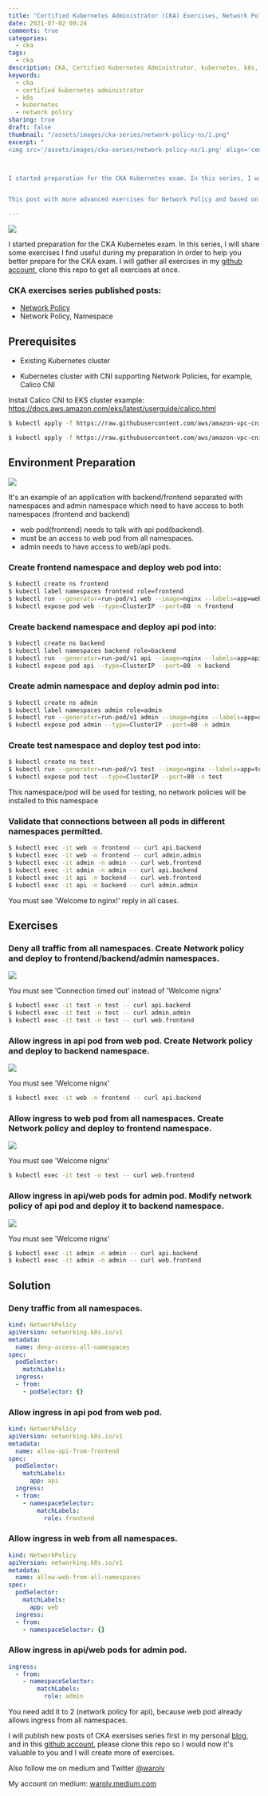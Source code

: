 ```yaml
---
title: "Certified Kubernetes Administrator (CKA) Exercises, Network Policy, Namespace"
date: 2021-07-02 09:24
comments: true
categories:
  - cka
tags:
  - cka
description: CKA, Certified Kubernetes Administrator, kubernetes, k8s, Network Policy
keywords: 
  - cka
  - certified kubernetes administrator
  - k8s
  - kubernetes
  - network policy
sharing: true
draft: false
thumbnail: "/assets/images/cka-series/network-policy-ns/1.png"
excerpt: "
<img src='/assets/images/cka-series/network-policy-ns/1.png' align='center'/> 



I started preparation for the CKA Kubernetes exam. In this series, I will share some exercises I find useful during my preparation in order to help you better prepare for the CKA exam. I will gather all exercises in my [github account](https://github.com/warolv/cka-series), clone this repo to get all exercises at once.


This post with more advanced exercises for Network Policy and based on application with multiple tiers and separated by namespaces."

---
```


<img src="/assets/images/cka-series/network-policy-ns/1.png" align="center"/> 

I started preparation for the CKA Kubernetes exam. In this series, I will share some exercises I find useful during my preparation in order to help you better prepare for the CKA exam. I will gather all exercises in my [github account](https://github.com/warolv/cka-series), clone this repo to get all exercises at once.

### CKA exercises series published posts:

* [Network Policy](https://igorzhivilo.com/cka/cka-series-network-policy/)
* Network Policy, Namespace

## Prerequisites

* Existing Kubernetes cluster

* Kubernetes cluster with CNI supporting Network Policies, for example, Calico CNI

Install Calico CNI to EKS cluster example: https://docs.aws.amazon.com/eks/latest/userguide/calico.html

``` bash
$ kubectl apply -f https://raw.githubusercontent.com/aws/amazon-vpc-cni-k8s/master/config/master/calico-operator.yaml

$ kubectl apply -f https://raw.githubusercontent.com/aws/amazon-vpc-cni-k8s/master/config/master/calico-crs.yaml
```

## Environment Preparation

<img src="/assets/images/cka-series/network-policy-ns/2.png" align="center"/> 

It's an example of an application with backend/frontend separated with namespaces and admin namespace which need to have access to both namespaces (frontend and backend)

* web pod(frontend) needs to talk with api pod(backend).
* must be an access to web pod from all namespaces.
* admin needs to have access to web/api pods.

### Create frontend namespace and deploy web pod into:

``` bash
$ kubectl create ns frontend
$ kubectl label namespaces frontend role=frontend
$ kubectl run --generator=run-pod/v1 web --image=nginx --labels=app=web --port 80 -n frontend
$ kubectl expose pod web --type=ClusterIP --port=80 -n frontend
```

### Create backend namespace and deploy api pod into:

``` bash
$ kubectl create ns backend
$ kubectl label namespaces backend role=backend
$ kubectl run --generator=run-pod/v1 api --image=nginx --labels=app=api --port 80 -n backend
$ kubectl expose pod api --type=ClusterIP --port=80 -n backend
```

### Create admin namespace and deploy admin pod into:

``` bash
$ kubectl create ns admin
$ kubectl label namespaces admin role=admin
$ kubectl run --generator=run-pod/v1 admin --image=nginx --labels=app=admin --port 80 -n admin
$ kubectl expose pod admin --type=ClusterIP --port=80 -n admin
```

### Create test namespace and deploy test pod into:

``` bash
$ kubectl create ns test
$ kubectl run --generator=run-pod/v1 test --image=nginx --labels=app=test --port 80 -n test
$ kubectl expose pod test --type=ClusterIP --port=80 -n test
```

This namespace/pod will be used for testing, no network policies will be installed to this namespace

### Validate that connections between all pods in different namespaces permitted.

``` bash
$ kubectl exec -it web -n frontend -- curl api.backend
$ kubectl exec -it web -n frontend -- curl admin.admin
$ kubectl exec -it admin -n admin -- curl web.frontend
$ kubectl exec -it admin -n admin -- curl api.backend
$ kubectl exec -it api -n backend -- curl web.frontend
$ kubectl exec -it api -n backend -- curl admin.admin
```

You must see 'Welcome to nginx!' reply in all cases.

## Exercises

### Deny all traffic from all namespaces. Create Network policy and deploy to frontend/backend/admin namespaces.

<img src="/assets/images/cka-series/network-policy-ns/3.png" align="center"/> 

You must see 'Connection timed out' instead of 'Welcome nignx'

``` bash
$ kubectl exec -it test -n test -- curl api.backend
$ kubectl exec -it test -n test -- curl admin.admin
$ kubectl exec -it test -n test -- curl web.frontend
```

### Allow ingress in api pod from web pod. Create Network policy and deploy to backend namespace.

<img src="/assets/images/cka-series/network-policy-ns/4.png" align="center"/> 

You must see 'Welcome nignx'

``` bash
$ kubectl exec -it web -n frontend -- curl api.backend
```

### Allow ingress to web pod from all namespaces. Create Network policy and deploy to frontend namespace.

<img src="/assets/images/cka-series/network-policy-ns/5.png" align="center"/> 

You must see 'Welcome nignx'

``` bash
$ kubectl exec -it test -n test -- curl web.frontend
```

### Allow ingress in api/web pods for admin pod. Modify network policy of api pod and deploy it to backend namespace.

<img src="/assets/images/cka-series/network-policy-ns/6.png" align="center"/> 

You must see 'Welcome nignx'

``` bash
$ kubectl exec -it admin -n admin -- curl api.backend
$ kubectl exec -it admin -n admin -- curl web.frontend
```

## Solution

### Deny traffic from all namespaces.

``` yaml
kind: NetworkPolicy
apiVersion: networking.k8s.io/v1
metadata:
  name: deny-access-all-namespaces
spec:
  podSelector:
    matchLabels:
  ingress:
  - from:
    - podSelector: {}
```

### Allow ingress in api pod from web pod.

``` yaml
kind: NetworkPolicy
apiVersion: networking.k8s.io/v1
metadata:
  name: allow-api-from-frontend
spec:
  podSelector:
    matchLabels:
      app: api
  ingress:
  - from:
    - namespaceSelector:
        matchLabels:
          role: frontend
```

### Allow ingress in web from all namespaces.

``` yaml
kind: NetworkPolicy
apiVersion: networking.k8s.io/v1
metadata:
  name: allow-web-from-all-namespaces
spec:
  podSelector:
    matchLabels:
      app: web
  ingress:
  - from:
    - namespaceSelector: {}
```

### Allow ingress in api/web pods for admin pod.

``` yaml
ingress:
  - from:
    - namespaceSelector:
        matchLabels:
          role: admin
```

You need add it to 2 (network policy for api), because web pod already allows ingress from all namespaces.


I will publish new posts of CKA exersises series first in my personal [blog](https://igorzhivilo.com), and in this [github account](https://github.com/warolv/cka-series), please clone this repo so I would now it's valuable to you and I will create more of exercises.

Also follow me on medium and Twitter [@warolv](https://twitter.com/warolv)

My account on medium: [warolv.medium.com](https://warolv.medium.com)
